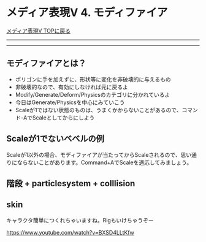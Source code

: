 # メディア表現V 4. モディファイア

[メディア表現V TOPに戻る](./index.md)

---

---

## モディファイアとは？
- ポリゴンに手を加えずに、形状等に変化を非破壊的に与えるもの
- 非破壊的なので、有効にしなければ元に戻るよ
- Modify/Generate/Deform/Physicsのカテゴリに分かれているよ
- 今日はGenerate/Physicsを中心にみていこう
- Scaleが1ではない状態のものは、うまくかからないことがあるので、コマンド-AでScaleとしてからにしよう

## Scaleが1でないベベルの例
Scaleが1以外の場合、モディファイアが当たってからScaleされるので、思い通りにならないことがあります。Command+AでScaleを適応してみましょう。

## 階段 + particlesystem + colllision

## skin
キャラクタ簡単につくれちゃいますね。Rigもいけちゃうぞー

https://www.youtube.com/watch?v=BXSD4LLtKfw
